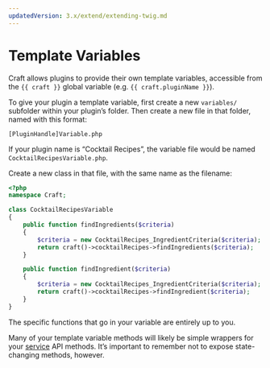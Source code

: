 ```yaml
---
updatedVersion: 3.x/extend/extending-twig.md
---
```


# Template Variables

Craft allows plugins to provide their own template variables, accessible from the `{{ craft }}` global variable (e.g. `{{ craft.pluginName }}`).

To give your plugin a template variable, first create a new `variables/` subfolder within your plugin’s folder. Then create a new file in that folder, named with this format:

```
[PluginHandle]Variable.php
```

If your plugin name is “Cocktail Recipes”, the variable file would be named `CocktailRecipesVariable.php`.

Create a new class in that file, with the same name as the filename:

```php
<?php
namespace Craft;

class CocktailRecipesVariable
{
    public function findIngredients($criteria)
    {
        $criteria = new CocktailRecipes_IngredientCriteria($criteria);
        return craft()->cocktailRecipes->findIngredients($criteria);
    }

    public function findIngredient($criteria)
    {
        $criteria = new CocktailRecipes_IngredientCriteria($criteria);
        return craft()->cocktailRecipes->findIngredient($criteria);
    }
}
```

The specific functions that go in your variable are entirely up to you.

Many of your template variable methods will likely be simple wrappers for your [service](services.md) API methods. It’s important to remember not to expose state-changing methods, however.
